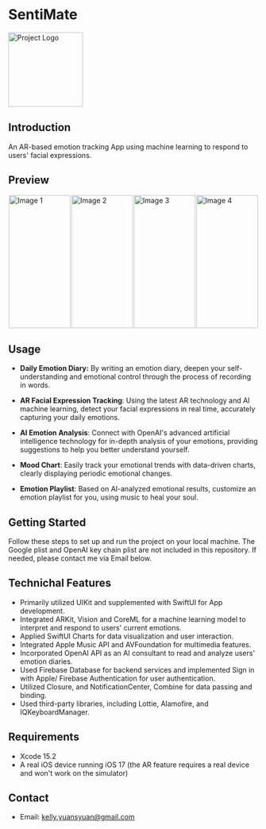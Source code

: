 # SentiMate

<img src="https://drive.usercontent.google.com/download?id=1dGbsNgieZ7padXpR004i3yayrJNLyzSL" alt="Project Logo" width="150" height="150">

## Introduction
An AR-based emotion tracking App using machine learning to respond to users' facial
expressions.

## Preview
<div style="display: flex; flex-wrap: nowrap; justify-content: space-around;">
    <img src="https://drive.usercontent.google.com/download?id=1ArzfA-8IRm9k9PvviLEr5KcYJUIE-g_X" alt="Image 1" width="124.2" height="268.8">
    <img src="https://drive.usercontent.google.com/download?id=1x1WYGhvYs2pIxI90YEtixVGH2yzTLiY8" alt="Image 2" width="124.2" height="268.8">
    <img src="https://drive.usercontent.google.com/download?id=1w2ut9AJprkWuzxcpMzP5ADfq69TvnS8s" alt="Image 3" width="124.2" height="268.8">
    <img src="https://drive.usercontent.google.com/download?id=1M-E_lL-a8UQ5vkUuMKlgN34i5p_1HGXx" alt="Image 4" width="124.2" height="268.8">
</div>


## Usage
- **Daily Emotion Diary:** By writing an emotion diary, deepen your self-understanding and emotional control through the process of recording in words.

- **AR Facial Expression Tracking**: Using the latest AR technology and AI machine learning, detect your facial expressions in real time, accurately capturing your daily emotions.

- **AI Emotion Analysis**: Connect with OpenAI's advanced artificial intelligence technology for in-depth analysis of your emotions, providing suggestions to help you better understand yourself.

- **Mood Chart**: Easily track your emotional trends with data-driven charts, clearly displaying periodic emotional changes.

- **Emotion Playlist**: Based on AI-analyzed emotional results, customize an emotion playlist for you, using music to heal your soul.

## Getting Started
Follow these steps to set up and run the project on your local machine. The Google plist and OpenAI key chain plist are not included in this repository. If needed, please contact me via Email below.

## Technichal Features
- Primarily utilized UIKit and supplemented with SwiftUI for App development.
- Integrated ARKit, Vision and CoreML for a machine learning model to interpret and
respond to users' current emotions.
- Applied SwiftUI Charts for data visualization and user interaction.
- Integrated Apple Music API and AVFoundation for multimedia features.
- Incorporated OpenAI API as an AI consultant to read and analyze users' emotion diaries.
- Used Firebase Database for backend services and implemented Sign in with Apple/
Firebase Authentication for user authentication.
- Utilized Closure, and NotificationCenter, Combine for data passing and binding.
- Used third-party libraries, including Lottie, Alamofire, and IQKeyboardManager.

## Requirements
- Xcode 15.2
- A real iOS device running iOS 17 (the AR feature requires a real device and won't work on the simulator)

## Contact
- Email: kelly.yuansyuan@gmail.com
